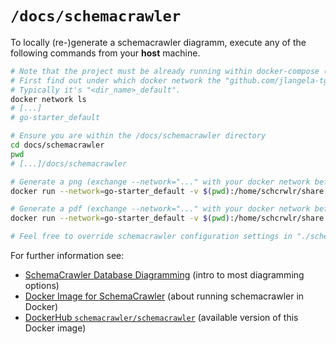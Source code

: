 # `/docs/schemacrawler`

To locally (re-)generate a schemacrawler diagramm, execute any of the following commands from your **host** machine.

```bash
# Note that the project must be already running within docker-compose (and the "spec" database should already be migrated via "make sql" or "make all").
# First find out under which docker network the "github.com/jlangela-tgm/go-starter" project is available (as started via ./docker-helper.sh --up).
# Typically it's "<dir_name>_default".
docker network ls
# [...]
# go-starter_default

# Ensure you are within the /docs/schemacrawler directory
cd docs/schemacrawler
pwd
# [...]/docs/schemacrawler

# Generate a png (exchange --network="..." with your docker network before executing this command)
docker run --network=go-starter_default -v $(pwd):/home/schcrwlr/share -v $(pwd)/schemacrawler.config.properties:/opt/schemacrawler/config/schemacrawler.config.properties --entrypoint=/opt/schemacrawler/schemacrawler.sh schemacrawler/schemacrawler --server=postgresql --host=postgres --port=5432 --database=spec --schemas=public --user=dbuser --password=dbpass --info-level=standard --command=schema --portable-names --title "github.com/jlangela-tgm/go-starter" --output-format=png --output-file=/home/schcrwlr/share/schema.png

# Generate a pdf (exchange --network="..." with your docker network before executing this command)
docker run --network=go-starter_default -v $(pwd):/home/schcrwlr/share -v $(pwd)/schemacrawler.config.properties:/opt/schemacrawler/config/schemacrawler.config.properties --entrypoint=/opt/schemacrawler/schemacrawler.sh schemacrawler/schemacrawler --server=postgresql --host=postgres --port=5432 --database=spec --schemas=public --user=dbuser --password=dbpass --info-level=standard --command=schema --portable-names --title "github.com/jlangela-tgm/go-starter" --output-format=pdf --output-file=/home/schcrwlr/share/schema.pdf

# Feel free to override schemacrawler configuration settings in "./schemacrawler.config.properties".
```

For further information see:
- [SchemaCrawler Database Diagramming](https://www.schemacrawler.com/diagramming.html) (intro to most diagramming options)
- [Docker Image for SchemaCrawler](https://www.schemacrawler.com/docker-image.html) (about running schemacrawler in Docker)
- [DockerHub `schemacrawler/schemacrawler`](https://hub.docker.com/r/schemacrawler/schemacrawler/) (available version of this Docker image)